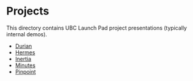# Projects

This directory contains UBC Launch Pad project presentations (typically internal
demos).

* [Durian](https://slides.ubclaunchpad.com/projects/durian)
* [Hermes](https://slides.ubclaunchpad.com/projects/hermes)
* [Inertia](https://slides.ubclaunchpad.com/projects/inertia)
* [Minutes](https://slides.ubclaunchpad.com/projects/minutes)
* [Pinpoint](https://slides.ubclaunchpad.com/projects/pinpoint)
